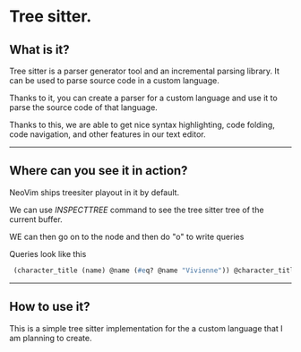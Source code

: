 # Tree sitter.

## What is it?

Tree sitter is a parser generator tool and an incremental parsing library. It can be used to parse source code in a custom language.

Thanks to it, you can create a parser for a custom language and use it to parse the source code of that language.

Thanks to this, we are able to get nice syntax highlighting, code folding, code navigation, and other features in our text editor.

---

## Where can you see it in action?

NeoVim ships treesiter playout in it by default.

We can use *INSPECTTREE* command to see the tree sitter tree of the current buffer.

WE can then go on to the node and then do "o" to write queries

Queries look like this

```scm
 (character_title (name) @name (#eq? @name "Vivienne")) @character_title
```

---

## How to use it?

This is a simple tree sitter implementation for the a custom language that I am planning to create.
